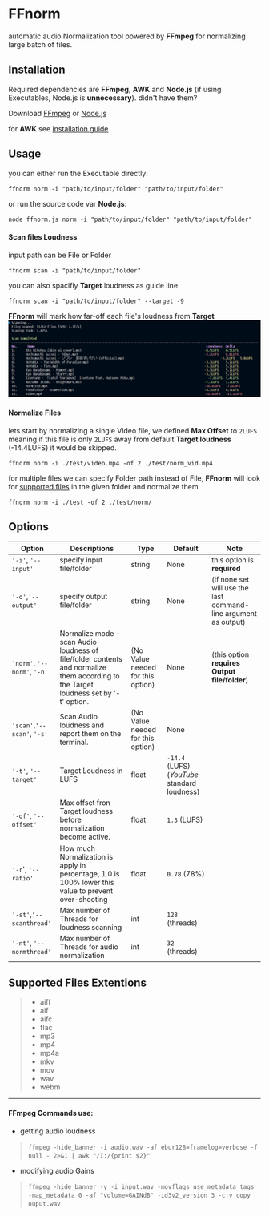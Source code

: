 # FFnorm

automatic audio Normalization tool
powered by **FFmpeg**
for normalizing large batch of files.


## Installation

Required dependencies are **FFmpeg**, **AWK** and **Node.js** (if using Executables, Node.js is **unnecessary**).
didn't have them?

Download [FFmpeg](https://ffmpeg.org/download.html) or [Node.js](https://nodejs.org/en/download)

for **AWK** see [installation guide](https://bobbyhadz.com/blog/install-awk-on-windows)

## Usage
you can either run the Executable directly:
```
ffnorm norm -i "path/to/input/folder" "path/to/input/folder"
```

or run the source code var **Node.js**:
```
node ffnorm.js norm -i "path/to/input/folder" "path/to/input/folder"
```

#### Scan files Loudness
input path can be File or Folder
```
ffnorm scan -i "path/to/input/folder"
```
you can also spacifiy **Target** loudness as guide line
```
ffnorm scan -i "path/to/input/folder" --target -9
```
**FFnorm** will mark how far-off each file's loudness from **Target**
![Output Image](img/promt01.png)

#### Normalize Files
lets start by normalizing a single Video file,
we defined **Max Offset** to `2LUFS` meaning if this file is only `2LUFS` away
from default **Target loudness** (-14.4LUFS) it would be skipped.
```
ffnorm norm -i ./test/video.mp4 -of 2 ./test/norm_vid.mp4
```

for multiple files we can specify Folder path instead of File,
**FFnorm** will look for [supported files](#supported-files-extentions) in the given folder and normalize them
```
ffnorm norm -i ./test -of 2 ./test/norm/
```


## Options


| Option | Descriptions | Type | Default | Note |
|---|---|---|---|---|
| `'-i'`, `'--input'` | specify input file/folder| string | None | this option is **required** |
| `'-o'`,`'--output'` | specify output file/folder| string | None | (if none set will use the last command-line argument as output) |
|`'norm'`, `'--norm'`, `'-n'`| Normalize mode - scan Audio loudness of file/folder contents and normalize them according to the Target loudness set by '-t' option.| (No Value needed for this option) | None |  (this option **requires Output file/folder**) |
| `'scan'`,`'--scan'`, `'-s'` | Scan Audio loudness and report them on the terminal. | (No Value needed for this option)| None |
| `'-t'`, `'--target'` | Target Loudness in LUFS | float | `-14.4` (LUFS) (*YouTube* standard loudness) | |
| `'-of'`, `'--offset'`| Max offset fron Target loudness before normalization become active. | float | `1.3` (LUFS) | |
|`'-r`', `'--ratio'` | How much Normalization is apply in percentage, 1.0 is 100% lower this value to prevent over-shooting | float | `0.78` (78%) | |
|`'-st'`,`'--scanthread'`| Max number of Threads for loudness scanning | int | `128` (threads) | |
|`'-nt'`, `'--normthread'`| Max number of Threads for audio normalization | int |`32` (threads)| |

## Supported Files Extentions
> - aiff
> - aif
> - aifc
> - flac
> - mp3
> - mp4
> - mp4a
> - mkv
> - mov
> - wav
> - webm

---------------

#### FFmpeg Commands use:
- getting audio loudness
> `ffmpeg -hide_banner -i audio.wav -af ebur128=framelog=verbose -f null - 2>&1 | awk "/I:/{print $2}"`
- modifying audio Gains
> `ffmpeg -hide_banner -y -i input.wav -movflags use_metadata_tags -map_metadata 0 -af "volume=GAINdB" -id3v2_version 3 -c:v copy ouput.wav`

